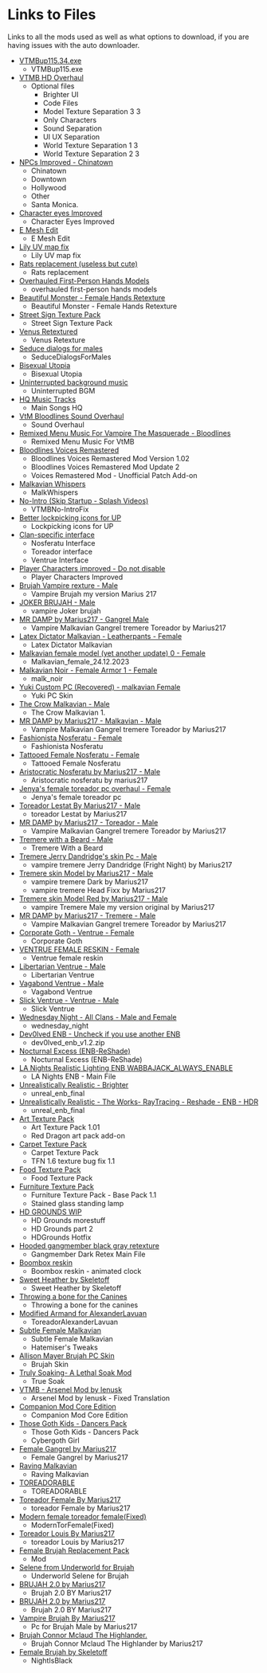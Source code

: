 # Links to Files

Links to all the mods used as well as what options to download, if you are having issues with the auto downloader.

- [VTMBup115.34.exe](https://www.nexusmods.com/vampirebloodlines/mods/80)
  - VTMBup115.exe
- [VTMB HD Overhaul](https://www.nexusmods.com/vampirebloodlines/mods/234)
  - Optional files
    - Brighter UI
    - Code Files
    - Model Texture Separation 3 3
    - Only Characters
    - Sound Separation
    - UI UX Separation
    - World Texture Separation 1 3
    - World Texture Separation 2 3
- [NPCs Improved - Chinatown](https://www.nexusmods.com/vampirebloodlines/mods/165)
  - Chinatown
  - Downtown
  - Hollywood
  - Other
  - Santa Monica.
- [Character eyes Improved](https://www.nexusmods.com/vampirebloodlines/mods/164)
  - Character Eyes Improved
- [E Mesh Edit](https://www.nexusmods.com/vampirebloodlines/mods/238)
  - E Mesh Edit
- [Lily UV map fix](https://www.nexusmods.com/vampirebloodlines/mods/237)
  - Lily UV map fix
- [Rats replacement (useless but cute)](https://www.nexusmods.com/vampirebloodlines/mods/272)
  - Rats replacement
- [Overhauled First-Person Hands Models](https://www.nexusmods.com/vampirebloodlines/mods/271)
  - overhauled first-person hands models
- [Beautiful Monster - Female Hands Retexture](https://www.nexusmods.com/vampirebloodlines/mods/74)
  - Beautiful Monster - Female Hands Retexture
- [Street Sign Texture Pack](https://www.nexusmods.com/vampirebloodlines/mods/106)
  - Street Sign Texture Pack
- [Venus Retextured](https://www.nexusmods.com/vampirebloodlines/mods/16)
  - Venus Retexture
- [Seduce dialogs for males](https://www.nexusmods.com/vampirebloodlines/mods/38)
  - SeduceDialogsForMales
- [Bisexual Utopia](https://www.nexusmods.com/vampirebloodlines/mods/314)
  - Bisexual Utopia
- [Uninterrupted background music](https://www.nexusmods.com/vampirebloodlines/mods/303)
  - Uninterrupted BGM
- [HQ Music Tracks](https://www.nexusmods.com/vampirebloodlines/mods/324)
  - Main Songs HQ
- [VtM Bloodlines Sound Overhaul](https://www.nexusmods.com/vampirebloodlines/mods/295)
  - Sound Overhaul
- [Remixed Menu Music For Vampire The Masquerade - Bloodlines](https://www.nexusmods.com/vampirebloodlines/mods/334)
  - Remixed Menu Music For VtMB
- [Bloodlines Voices Remastered](https://www.nexusmods.com/vampirebloodlines/mods/307)
  - Bloodlines Voices Remastered Mod Version 1.02
  - Bloodlines Voices Remastered Mod Update 2
  - Voices Remastered Mod - Unofficial Patch Add-on
- [Malkavian Whispers](https://www.nexusmods.com/vampirebloodlines/mods/280)
  - MalkWhispers
- [No-Intro (Skip Startup - Splash Videos)](https://www.nexusmods.com/vampirebloodlines/mods/266)
  - VTMBNo-IntroFix
- [Better lockpicking icons for UP](https://www.nexusmods.com/vampirebloodlines/mods/308)
  - Lockpicking icons for UP
- [Clan-specific interface](https://www.nexusmods.com/vampirebloodlines/mods/284)
  - Nosferatu Interface
  - Toreador interface
  - Ventrue Interface
- [Player Characters improved - Do not disable](https://www.nexusmods.com/vampirebloodlines/mods/163)
  - Player Characters Improved
- [Brujah Vampire rexture - Male](https://www.nexusmods.com/vampirebloodlines/mods/117)
  - Vampire Brujah my version Marius 217
- [JOKER BRUJAH - Male](https://www.nexusmods.com/vampirebloodlines/mods/123)
  - vampire Joker brujah
- [MR DAMP by Marius217 - Gangrel Male](https://www.nexusmods.com/vampirebloodlines/mods/133)
  - Vampire Malkavian Gangrel tremere Toreador by Marius217
- [Latex Dictator Malkavian - Leatherpants - Female](https://www.nexusmods.com/vampirebloodlines/mods/285)
  - Latex Dictator Malkavian
- [Malkavian female model (yet another update) 0 - Female](https://www.nexusmods.com/vampirebloodlines/mods/286)
  - Malkavian_female_24.12.2023
- [Malkavian Noir - Female Armor 1 - Female](https://www.nexusmods.com/vampirebloodlines/mods/45)
  - malk_noir
- [Yuki Custom PC (Recovered) - malkavian Female](https://www.nexusmods.com/vampirebloodlines/mods/355)
  - Yuki PC Skin
- [The Crow Malkavian - Male](https://www.nexusmods.com/vampirebloodlines/mods/331)
  - The Crow Malkavian 1.
- [MR DAMP by Marius217 - Malkavian - Male](https://www.nexusmods.com/vampirebloodlines/mods/133)
  - Vampire Malkavian Gangrel tremere Toreador by Marius217
- [Fashionista Nosferatu - Female](https://www.nexusmods.com/vampirebloodlines/mods/318)
  - Fashionista Nosferatu
- [Tattooed Female Nosferatu - Female](https://www.nexusmods.com/vampirebloodlines/mods/142)
  - Tattooed Female Nosferatu
- [Aristocratic Nosferatu by Marius217 - Male](https://www.nexusmods.com/vampirebloodlines/mods/146)
  - Aristocratic nosferatu by marius217
- [Jenya's female toreador pc overhaul - Female](https://www.nexusmods.com/vampirebloodlines/mods/149)
  - Jenya's female toreador pc
- [Toreador Lestat By Marius217 - Male](https://www.nexusmods.com/vampirebloodlines/mods/159)
  - toreador Lestat by Marius217
- [MR DAMP by Marius217 - Toreador - Male](https://www.nexusmods.com/vampirebloodlines/mods/133)
  - Vampire Malkavian Gangrel tremere Toreador by Marius217
- [Tremere with a Beard - Male](https://www.nexusmods.com/vampirebloodlines/mods/279)
  - Tremere With a Beard
- [Tremere Jerry Dandridge's skin Pc - Male](https://www.nexusmods.com/vampirebloodlines/mods/113)
  - vampire tremere Jerry Dandridge (Fright Night) by Marius217
- [Tremere skin Model by Marius217 - Male](https://www.nexusmods.com/vampirebloodlines/mods/114)
  - vampire tremere Dark by Marius217
  - vampire tremere Head Fixx by Marius217
- [Tremere skin Model Red by Marius217 - Male](https://www.nexusmods.com/vampirebloodlines/mods/116)
  - vampire Tremere Male my version original by Marius217
- [MR DAMP by Marius217 - Tremere - Male](https://www.nexusmods.com/vampirebloodlines/mods/133)
  - Vampire Malkavian Gangrel tremere Toreador by Marius217
- [Corporate Goth - Ventrue - Female](https://www.nexusmods.com/vampirebloodlines/mods/327)
  - Corporate Goth
- [VENTRUE FEMALE RESKIN - Female](https://www.nexusmods.com/vampirebloodlines/mods/277)
  - Ventrue female reskin
- [Libertarian Ventrue - Male](https://www.nexusmods.com/vampirebloodlines/mods/317)
  - Libertarian Ventrue
- [Vagabond Ventrue - Male](https://www.nexusmods.com/vampirebloodlines/mods/288)
  - Vagabond Ventrue
- [Slick Ventrue - Ventrue - Male](https://www.nexusmods.com/vampirebloodlines/mods/273)
  - Slick Ventrue
- [Wednesday Night - All Clans - Male and Female](https://www.nexusmods.com/vampirebloodlines/mods/48)
  - wednesday_night
- [Dev0lved ENB - Uncheck if you use another ENB](https://www.nexusmods.com/vampirebloodlines/mods/10)
  - dev0lved_enb_v1.2.zip
- [Nocturnal Excess (ENB-ReShade)](https://www.nexusmods.com/vampirebloodlines/mods/102)
  - Nocturnal Excess (ENB-ReShade)
- [LA Nights Realistic Lighting ENB WABBAJACK_ALWAYS_ENABLE](https://www.nexusmods.com/vampirebloodlines/mods/342)
  - LA Nights ENB - Main File
- [Unrealistically Realistic - Brighter](https://www.nexusmods.com/vampirebloodlines/mods/246)
  - unreal_enb_final
- [Unrealistically Realistic - The Works- RayTracing - Reshade - ENB - HDR](https://www.nexusmods.com/vampirebloodlines/mods/246)
  - unreal_enb_final
- [Art Texture Pack](https://www.nexusmods.com/vampirebloodlines/mods/75?tab=files)
  - Art Texture Pack 1.01
  - Red Dragon art pack add-on
- [Carpet Texture Pack](https://www.nexusmods.com/vampirebloodlines/mods/152)
  - Carpet Texture Pack
  - TFN 1.6 texture bug fix 1.1
- [Food Texture Pack](https://www.nexusmods.com/vampirebloodlines/mods/53)
  - Food Texture Pack
- [Furniture Texture Pack](https://www.nexusmods.com/vampirebloodlines/mods/88)
  - Furniture Texture Pack - Base Pack 1.1
  - Stained glass standing lamp
- [HD GROUNDS WIP](https://www.nexusmods.com/vampirebloodlines/mods/34)
  - HD Grounds morestuff
  - HD Grounds part 2
  - HDGrounds Hotfix
- [Hooded gangmember black gray retexture](https://www.nexusmods.com/vampirebloodlines/mods/292)
  - Gangmember Dark Retex Main File
- [Boombox reskin](https://www.nexusmods.com/vampirebloodlines/mods/108)
  - Boombox reskin - animated clock
- [Sweet Heather by Skeletoff](https://www.nexusmods.com/vampirebloodlines/mods/212)
  - Sweet Heather by Skeletoff
- [Throwing a bone for the Canines](https://www.nexusmods.com/vampirebloodlines/mods/90)
  - Throwing a bone for the canines
- [Modified Armand for AlexanderLavuan](https://www.nexusmods.com/vampirebloodlines/mods/304)
  - ToreadorAlexanderLavuan
- [Subtle Female Malkavian](https://www.nexusmods.com/vampirebloodlines/mods/1)
  - Subtle Female Malkavian
  - Hatemiser&#39;s Tweaks
- [Allison Mayer Brujah PC Skin](https://www.nexusmods.com/vampirebloodlines/mods/319)
  - Brujah Skin
- [Truly Soaking- A Lethal Soak Mod](https://www.nexusmods.com/vampirebloodlines/mods/360)
  - True Soak
- [VTMB - Arsenel Mod by lenusk](https://www.nexusmods.com/vampirebloodlines/mods/257)
  - Arsenel Mod by lenusk - Fixed Translation
- [Companion Mod Core Edition](https://www.nexusmods.com/vampirebloodlines/mods/138)
  - Companion Mod Core Edition
- [Those Goth Kids - Dancers Pack](https://www.nexusmods.com/vampirebloodlines/mods/81)
  - Those Goth Kids - Dancers Pack
  - Cybergoth Girl
- [Female Gangrel by Marius217](https://www.nexusmods.com/vampirebloodlines/mods/186)
  - Female Gangrel by Marius217
- [Raving Malkavian](https://www.nexusmods.com/vampirebloodlines/mods/161)
  - Raving Malkavian
- [TOREADORABLE](https://www.nexusmods.com/vampirebloodlines/mods/219)
  - TOREADORABLE
- [Toreador Female By Marius217](https://www.nexusmods.com/vampirebloodlines/mods/188)
  - toreador Female by Marius217
- [Modern female toreador female(Fixed)](https://www.nexusmods.com/vampirebloodlines/mods/192)
  - ModernTorFemale(Fixed)
- [Toreador Louis By Marius217](https://www.nexusmods.com/vampirebloodlines/mods/160)
  - toreador Louis by Marius217
- [Female Brujah Replacement Pack](https://www.nexusmods.com/vampirebloodlines/mods/2)
  - Mod
- [Selene from Underworld for Brujah](https://www.nexusmods.com/vampirebloodlines/mods/33)
  - Underworld Selene for Brujah
- [BRUJAH 2.0 by Marius217](https://www.nexusmods.com/vampirebloodlines/mods/148)
  - Brujah 2.0 BY Marius217
- [BRUJAH 2.0 by Marius217](https://www.nexusmods.com/vampirebloodlines/mods/148)
  - Brujah 2.0 BY Marius217
- [Vampire Brujah By Marius217](https://www.nexusmods.com/vampirebloodlines/mods/132)
  - Pc for Brujah Male by Marius217
- [Brujah Connor Mclaud The Highlander.](https://www.nexusmods.com/vampirebloodlines/mods/181)
  - Brujah Connor Mclaud The Highlander by Marius217
- [Female Brujah by Skeletoff](https://www.nexusmods.com/vampirebloodlines/mods/215)
  - NightIsBlack
